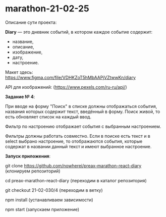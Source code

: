 # marathon-21-02-25

Описание сути проекта:

**Diary** — это дневник событий, в котором каждое событие содержит:

- название,
- описание,
- изображение,
- дату,
- настроение.

Макет здесь: https://www.figma.com/file/VDHKZoT5hMbAAPjVZtwwKn/diary

API для изображений: (https://www.pexels.com/ru-ru/api/)

**Задание № 4**: 

При вводе на форму "Поиск" в списке должны отображаться события, названия которых содержит текст, введённый в форму. Поиск живой, то есть обновляет список на каждый ввод.

Фильтр по настроению отображает события с выбранным настроением.

Фильтры должны работать совместно. Если в поиске есть текст и в select выбрано настроение, то отображаются события, которые содержат в названии данный текст и имеют выбранное настроение.

**Запуск приложения**: 

git clone https://github.com/nowherei/preax-marathon-react-diary (клонируем репозиторий)

cd preax-marathon-react-diary (переходим в каталог репозитория)

git checkout 21-02-030/4 (переходим в ветку)

npm install (устанавливаем зависимости)

npm start (запускаем приложение)